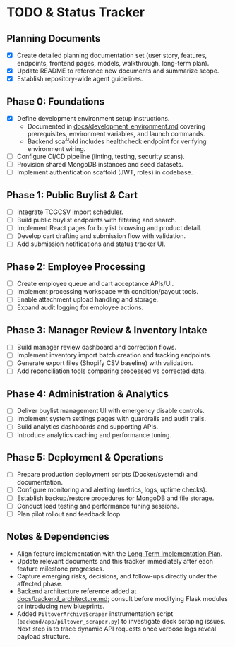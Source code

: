 # TODO & Status Tracker

## Planning Documents
- [x] Create detailed planning documentation set (user story, features, endpoints, frontend pages, models, walkthrough, long-term plan).
- [x] Update README to reference new documents and summarize scope.
- [x] Establish repository-wide agent guidelines.

## Phase 0: Foundations
- [x] Define development environment setup instructions.
  - Documented in [docs/development_environment.md](docs/development_environment.md) covering prerequisites, environment variables, and launch commands.
  - Backend scaffold includes healthcheck endpoint for verifying environment wiring.
- [ ] Configure CI/CD pipeline (linting, testing, security scans).
- [ ] Provision shared MongoDB instances and seed datasets.
- [ ] Implement authentication scaffold (JWT, roles) in codebase.

## Phase 1: Public Buylist & Cart
- [ ] Integrate TCGCSV import scheduler.
- [ ] Build public buylist endpoints with filtering and search.
- [ ] Implement React pages for buylist browsing and product detail.
- [ ] Develop cart drafting and submission flow with validation.
- [ ] Add submission notifications and status tracker UI.

## Phase 2: Employee Processing
- [ ] Create employee queue and cart acceptance APIs/UI.
- [ ] Implement processing workspace with condition/payout tools.
- [ ] Enable attachment upload handling and storage.
- [ ] Expand audit logging for employee actions.

## Phase 3: Manager Review & Inventory Intake
- [ ] Build manager review dashboard and correction flows.
- [ ] Implement inventory import batch creation and tracking endpoints.
- [ ] Generate export files (Shopify CSV baseline) with validation.
- [ ] Add reconciliation tools comparing processed vs corrected data.

## Phase 4: Administration & Analytics
- [ ] Deliver buylist management UI with emergency disable controls.
- [ ] Implement system settings pages with guardrails and audit trails.
- [ ] Build analytics dashboards and supporting APIs.
- [ ] Introduce analytics caching and performance tuning.

## Phase 5: Deployment & Operations
- [ ] Prepare production deployment scripts (Docker/systemd) and documentation.
- [ ] Configure monitoring and alerting (metrics, logs, uptime checks).
- [ ] Establish backup/restore procedures for MongoDB and file storage.
- [ ] Conduct load testing and performance tuning sessions.
- [ ] Plan pilot rollout and feedback loop.

## Notes & Dependencies
- Align feature implementation with the [Long-Term Implementation Plan](docs/implementation_plan.md).
- Update relevant documents and this tracker immediately after each feature milestone progresses.
- Capture emerging risks, decisions, and follow-ups directly under the affected phase.
- Backend architecture reference added at [docs/backend_architecture.md](docs/backend_architecture.md); consult before modifying Flask modules or introducing new blueprints.
- Added `PiltoverArchiveScraper` instrumentation script (`backend/app/piltover_scraper.py`) to investigate deck scraping issues. Next step is to trace dynamic API requests once verbose logs reveal payload structure.
